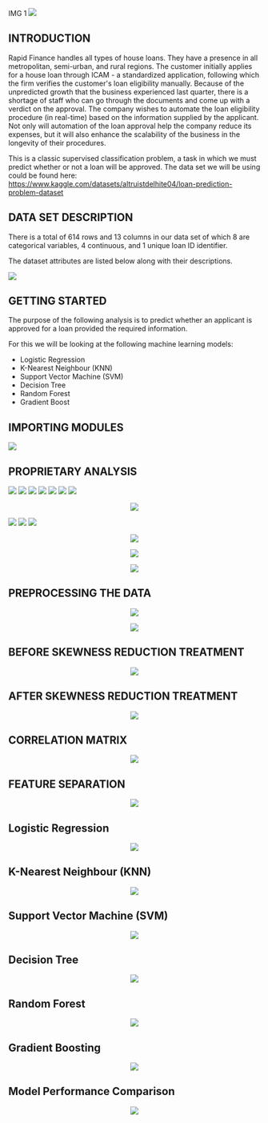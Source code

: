 IMG 1
<img src="https://raw.githubusercontent.com/JoexTitan/RFLP-Prediction-Model/main/Visuals/img1.png">

## INTRODUCTION

Rapid Finance handles all types of house loans. They have a presence in all metropolitan, semi-urban, and rural regions. The customer initially applies for a house loan through ICAM - a standardized application, following which the firm verifies the customer's loan eligibility manually. Because of the unpredicted growth that the business experienced last quarter, there is a shortage of staff who can go through the documents and come up with a verdict on the approval. The company wishes to automate the loan eligibility procedure (in real-time) based on the information supplied by the applicant. Not only will automation of the loan approval help the company reduce its expenses, but it will also enhance the scalability of the business in the longevity of their procedures.

This is a classic supervised classification problem, a task in which we must predict whether or not a loan will be approved. The data set we will be using could be found here: https://www.kaggle.com/datasets/altruistdelhite04/loan-prediction-problem-dataset


## DATA SET DESCRIPTION

There is a total of 614 rows and 13 columns in our data set of which 8 are categorical variables, 4 continuous, and 1 unique loan ID identifier.

The dataset attributes are listed below along with their descriptions.

<img src="https://raw.githubusercontent.com/JoexTitan/RFLP-Prediction-Model/main/Visuals/img2.png">


## GETTING STARTED
The purpose of the following analysis is to predict whether an applicant is approved for a loan provided the required information.

For this we will be looking at the following machine learning models:
* Logistic Regression
* K-Nearest Neighbour (KNN)
* Support Vector Machine (SVM)
* Decision Tree
* Random Forest
* Gradient Boost

## IMPORTING MODULES

<img src="https://raw.githubusercontent.com/JoexTitan/RFLP-Prediction-Model/main/Visuals/img3.JPG">

## PROPRIETARY ANALYSIS
<img src="https://raw.githubusercontent.com/JoexTitan/RFLP-Prediction-Model/main/Visuals/img4.png">
<img src="https://raw.githubusercontent.com/JoexTitan/RFLP-Prediction-Model/main/Visuals/img5.png">
<img src="https://raw.githubusercontent.com/JoexTitan/RFLP-Prediction-Model/main/Visuals/img6.png">
<img src="https://raw.githubusercontent.com/JoexTitan/RFLP-Prediction-Model/main/Visuals/img7.png">
<img src="https://raw.githubusercontent.com/JoexTitan/RFLP-Prediction-Model/main/Visuals/img8.png">
<img src="https://raw.githubusercontent.com/JoexTitan/RFLP-Prediction-Model/main/Visuals/img9.png">
<img src="https://raw.githubusercontent.com/JoexTitan/RFLP-Prediction-Model/main/Visuals/img10.png">
<p align="center"><img src="https://raw.githubusercontent.com/JoexTitan/RFLP-Prediction-Model/main/Visuals/img11.png" /></p>
<img src="https://raw.githubusercontent.com/JoexTitan/RFLP-Prediction-Model/main/Visuals/img12.png">
<img src="https://raw.githubusercontent.com/JoexTitan/RFLP-Prediction-Model/main/Visuals/img13.png">
<img src="https://raw.githubusercontent.com/JoexTitan/RFLP-Prediction-Model/main/Visuals/img14.png">

<p align="center"><img src="https://raw.githubusercontent.com/JoexTitan/RFLP-Prediction-Model/main/Visuals/img15.png" /></p>
<p align="center"><img src="https://raw.githubusercontent.com/JoexTitan/RFLP-Prediction-Model/main/Visuals/img16.png" /></p>
<p align="center"><img src="https://raw.githubusercontent.com/JoexTitan/RFLP-Prediction-Model/main/Visuals/img17.png" /></p>

## PREPROCESSING THE DATA
<p align="center"><img src="https://raw.githubusercontent.com/JoexTitan/RFLP-Prediction-Model/main/Visuals/img18.JPG" /></p>
<p align="center"><img src="https://raw.githubusercontent.com/JoexTitan/RFLP-Prediction-Model/main/Visuals/img19.png" /></p>

## BEFORE SKEWNESS REDUCTION TREATMENT

<p align="center"><img src="https://raw.githubusercontent.com/JoexTitan/RFLP-Prediction-Model/main/Visuals/img20.png" /></p>

## AFTER SKEWNESS REDUCTION TREATMENT

<p align="center"><img src="https://raw.githubusercontent.com/JoexTitan/RFLP-Prediction-Model/main/Visuals/img21.png" /></p>

## CORRELATION MATRIX

<p align="center"><img src="https://raw.githubusercontent.com/JoexTitan/RFLP-Prediction-Model/main/Visuals/img22.JPG" /></p>

## FEATURE SEPARATION

<p align="center"><img src="https://raw.githubusercontent.com/JoexTitan/RFLP-Prediction-Model/main/Visuals/img23.JPG" /></p>

## Logistic Regression
<p align="center"><img src="https://raw.githubusercontent.com/JoexTitan/RFLP-Prediction-Model/main/Visuals/img24.JPG" /></p>

## K-Nearest Neighbour (KNN)
<p align="center"><img src="https://raw.githubusercontent.com/JoexTitan/RFLP-Prediction-Model/main/Visuals/img25.JPG" /></p>

## Support Vector Machine (SVM)
<p align="center"><img src="https://raw.githubusercontent.com/JoexTitan/RFLP-Prediction-Model/main/Visuals/img26.JPG" /></p>

## Decision Tree
<p align="center"><img src="https://raw.githubusercontent.com/JoexTitan/RFLP-Prediction-Model/main/Visuals/img27.JPG" /></p>

## Random Forest
<p align="center"><img src="https://raw.githubusercontent.com/JoexTitan/RFLP-Prediction-Model/main/Visuals/img28.JPG" /></p>

## Gradient Boosting
<p align="center"><img src="https://raw.githubusercontent.com/JoexTitan/RFLP-Prediction-Model/main/Visuals/img29.JPG" /></p>

## Model Performance Comparison
<p align="center"><img src="https://raw.githubusercontent.com/JoexTitan/RFLP-Prediction-Model/main/Visuals/img30.JPG" /></p>
